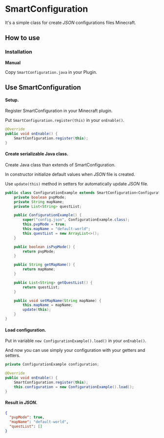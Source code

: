# SmartConfiguration
It's a simple class for create *JSON* configurations files Minecraft.
## How to use

### Installation

**Manual**

Copy `SmartConfiguration.java` in your Plugin.

## Use SmartConfiguration
#### Setup.
Register SmartConfiguration in your Minecraft plugin.

Put `SmartConfiguration.register(this)` in your `onEnable()`.

```java
@Override
public void onEnable() {
    SmartConfiguration.register(this);
}
```

#### Create serializable Java class.
Create Java class than extends of SmartConfiguration.

In constructor initialize default values when *JSON* file is created.

Use `update(this)` method in setters for automatically update *JSON* file. 

```java
public class ConfigurationExample extends SmartConfiguration<ConfigurationExample>{
    private boolean pvpMode;
    private String mapName;
    private List<String> questList;

    public ConfigurationExample() {
        super("config.json", ConfigurationExample.class);
        this.pvpMode = true;
        this.mapName = "default-world";
        this.questList = new ArrayList<>();
    }

    public boolean isPvpMode() {
        return pvpMode;
    }

    public String getMapName() {
        return mapName;
    }

    public List<String> getQuestList() {
        return questList;
    }

    public void setMapName(String mapName) {
        this.mapName = mapName;
        update(this);
    }
}
```
#### Load configuration.
Put in variable `new ConfigurationExample().load()` in your `onEnable()`.

And now you can use simply your configuration with your getters and setters.

```java
private ConfigurationExample configuration;

@Override
public void onEnable() {
    SmartConfiguration.register(this);
    this.configuration = new ConfigurationExample().load();
}
```

#### Result in *JSON*.
```json
{
  "pvpMode": true,
  "mapName": "default-world",
  "questList": []
}
```



